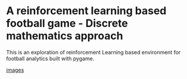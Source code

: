 # A reinforcement learning based football game - Discrete mathematics approach

This is an exploration of reinforcement Learning based environment for football analytics built with pygame.

[images](images/others/football_analytics.png)
